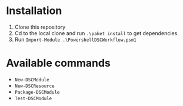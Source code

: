 # Installation

1. Clone this repository
2. Cd to the local clone and run `.\paket install` to get dependencies
3. Run `Import-Module .\PowershellDSCWorkflow.psm1`

# Available commands
- `New-DSCModule`
- `New-DSCResource`
- `Package-DSCModule`
- `Test-DSCModule`
